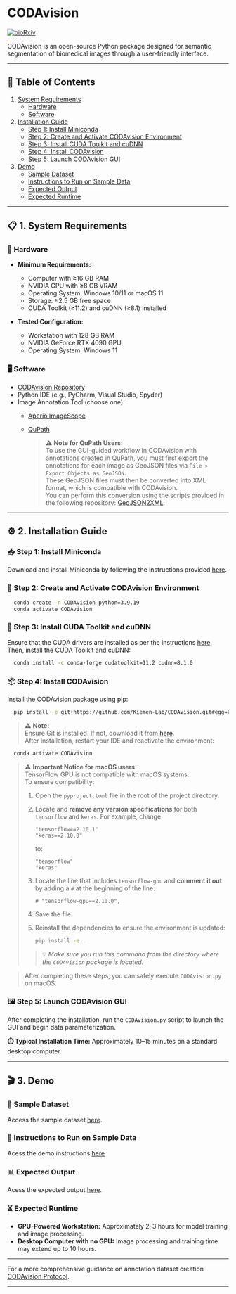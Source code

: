 # CODAvision
[![bioRxiv](https://img.shields.io/badge/bioRxiv-10.1101/2025.04.11.648464-blue)](https://www.biorxiv.org/content/10.1101/2025.04.11.648464v1)

CODAvision is an open-source Python package designed for semantic segmentation of biomedical images through a user-friendly interface.

---

## 📑 Table of Contents

1. [System Requirements](#-1-system-requirements)
   - [Hardware](#️-hardware)
   - [Software](#-software)
2. [Installation Guide](#️-2-installation-guide)
   - [Step 1: Install Miniconda](#-step-1-install-miniconda)
   - [Step 2: Create and Activate CODAvision Environment](#-step-2-create-and-activate-codavision-environment)
   - [Step 3: Install CUDA Toolkit and cuDNN](#-step-3-install-cuda-toolkit-and-cudnn)
   - [Step 4: Install CODAvision](#-step-4-install-codavision)
   - [Step 5: Launch CODAvision GUI](#️-step-5-launch-codavision-gui)
3. [Demo](#-3-demo)
   - [Sample Dataset](#-sample-dataset)
   - [Instructions to Run on Sample Data](#-instructions-to-run-on-sample-data)
   - [Expected Output](#-expected-output)
   - [Expected Runtime](#-expected-runtime)

---

## 📋 1. System Requirements

### 🧰 Hardware

- **Minimum Requirements:**
  - Computer with ≥16 GB RAM
  - NVIDIA GPU with ≥8 GB VRAM
  - Operating System: Windows 10/11 or macOS 11
  - Storage: ≥2.5 GB free space
  - CUDA Toolkit (≥11.2) and cuDNN (≥8.1) installed

- **Tested Configuration:**
  - Workstation with 128 GB RAM
  - NVIDIA GeForce RTX 4090 GPU
  - Operating System: Windows 11

### 🖥️ Software

- [CODAvision Repository](https://github.com/Kiemen-Lab/CODAvision)
- Python IDE (e.g., PyCharm, Visual Studio, Spyder)
- Image Annotation Tool (choose one):
  - [Aperio ImageScope](https://www.leicabiosystems.com/digital-pathology/manage/aperio-imagescope)
  - [QuPath](https://qupath.github.io)
    
    > ⚠️ **Note for QuPath Users:**  
    > To use the GUI-guided workflow in CODAvision with annotations created in QuPath, you must first export the annotations for each image as GeoJSON files via `File > Export Objects as GeoJSON`.  
    > These GeoJSON files must then be converted into XML format, which is compatible with CODAvision.  
    > You can perform this conversion using the scripts provided in the following repository: [GeoJSON2XML](https://github.com/Kiemen-Lab/GeoJSON2XML).

---

## ⚙️ 2. Installation Guide

### 📥 Step 1: Install Miniconda

Download and install Miniconda by following the instructions provided [here](https://docs.anaconda.com/miniconda/).

### 🐍 Step 2: Create and Activate CODAvision Environment

```bash
  conda create -n CODAvision python=3.9.19
  conda activate CODAvision
```

### 🔧 Step 3: Install CUDA Toolkit and cuDNN

Ensure that the CUDA drivers are installed as per the instructions [here](https://docs.nvidia.com/cuda/cuda-installation-guide-linux/index.html). Then, install the CUDA Toolkit and cuDNN:

```bash
  conda install -c conda-forge cudatoolkit=11.2 cudnn=8.1.0
```

### 📦 Step 4: Install CODAvision

Install the CODAvision package using pip:

```bash
  pip install -e git+https://github.com/Kiemen-Lab/CODAvision.git#egg=CODAvision
```

> ⚠️ **Note:**  
> Ensure Git is installed. If not, download it from [here](https://git-scm.com/downloads/win).  
> After installation, restart your IDE and reactivate the environment:

```bash
  conda activate CODAvision
```
> ⚠️ **Important Notice for macOS users:**  
> TensorFlow GPU is not compatible with macOS systems.  
> To ensure compatibility:  
>   
> 1. Open the `pyproject.toml` file in the root of the project directory.  
> 2. Locate and **remove any version specifications** for both `tensorflow` and `keras`. For example, change:  
>    ```
>    "tensorflow==2.10.1"
>    "keras==2.10.0"
>    ```  
>    to:  
>    ```
>    "tensorflow"
>    "keras"
>    ```  
> 3. Locate the line that includes `tensorflow-gpu` and **comment it out** by adding a `#` at the beginning of the line:  
>    ```
>    # "tensorflow-gpu==2.10.0",
>    ```  
> 4. Save the file.  
> 5. Reinstall the dependencies to ensure the environment is updated:  
> 
>    ```bash
>    pip install -e .
>    ```  
>   > 💡 *Make sure you run this command from the directory where the `CODAvision` package is located.*  

> After completing these steps, you can safely execute `CODAvision.py` on macOS.

### 🖼️ Step 5: Launch CODAvision GUI

After completing the installation, run the `CODAvision.py` script to launch the GUI and begin data parameterization.

**⏱️ Typical Installation Time:** Approximately 10–15 minutes on a standard desktop computer.

---

## 🎬 3. Demo

### 📂 Sample Dataset

Access the sample dataset [here](https://drive.google.com/drive/folders/1dkF10ojFylRl1OrcjRcgz0JIey1-zJwB?usp=drive_link).

### 📝 Instructions to Run on Sample Data

Acess the demo instructions [here](https://drive.google.com/file/d/1ZtL0MrC_uGJmYUgUi4EBto6gyXNsg3Hh/view?usp=drive_link) 

### 📊 Expected Output

Acess the expected output [here](https://drive.google.com/drive/folders/1D3xujNXFZjP76CYznlfZtLYrKdyaKGDU?usp=sharing).

### ⏳ Expected Runtime

- **GPU-Powered Workstation:** Approximately 2–3 hours for model training and image processing.
- **Desktop Computer with no GPU:** Image processing and training time may extend up to 10 hours.

---

For a more comprehensive guidance on annotation dataset creation [CODAvision Protocol](https://www.biorxiv.org/content/10.1101/2025.04.11.648464v1).

---
